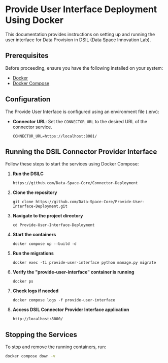 # Provide User Interface Deployment Using Docker

This documentation provides instructions on setting up and running the user interface for Data Provision in DSIL (Data Space Innovation Lab).


## Prerequisites
Before proceeding, ensure you have the following installed on your system:

- [Docker](https://www.docker.com/)
- [Docker Compose](https://docs.docker.com/compose/)

## Configuration
The Provide User Interface is configured using an environment file (.env): 
- **Connector URL**: Set the `CONNECTOR_URL` to the desired URL of the connector service.
  ```env
  CONNECTOR_URL=https://localhost:8081/
  ```

## Running the DSIL Connector Provider Interface
Follow these steps to start the services using Docker Compose:

1. **Run the DSILC**
   ```
   https://github.com/Data-Space-Core/Connector-Deployment
   ```
2. **Clone the repository**
   ```
   git clone https://github.com/Data-Space-Core/Provide-User-Interface-Deployment.git
   ```
3. **Navigate to the project directory**
   ```
   cd Provide-User-Interface-Deployment
   ```
4. **Start the containers**
   ```
   docker compose up --build -d
   ```
5. **Run the migrations**
   ```
   docker exec -ti provide-user-interface python manage.py migrate
   ```
6. **Verify the "provide-user-interface" container is running**
   ```
   docker ps
   ```
7. **Check logs if needed**
   ```
   docker compose logs -f provide-user-interface
   ```
   
8. **Access DSIL Connector Provider Interface application**
   ```
   http://localhost:8000/
   ```

## Stopping the Services
To stop and remove the running containers, run:
```sh
docker compose down -v
```

